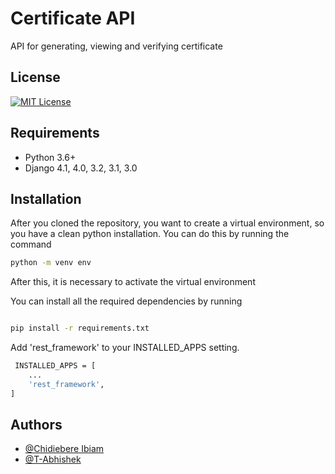 
# Certificate API

API for generating, viewing and verifying certificate


## License


[![MIT License](https://img.shields.io/badge/License-MIT-green.svg)](https://github.com/ChidiebereIbiam/certificate_api/blob/main/LICENSE)



## Requirements
* Python 3.6+
* Django 4.1, 4.0, 3.2, 3.1, 3.0

## Installation

After you cloned the repository, you want to create a virtual environment, so you have a clean python installation. You can do this by running the command

```bash
python -m venv env
```
After this, it is necessary to activate the virtual environment

You can install all the required dependencies by running
 ```bash

pip install -r requirements.txt
```

Add 'rest_framework' to your INSTALLED_APPS setting.
```bash
 INSTALLED_APPS = [
    ...
    'rest_framework',
]
```
    
## Authors

- [@Chidiebere Ibiam](https://github.com/ChidiebereIbiam)
- [@T-Abhishek](https://github.com/T-Abhishek)
